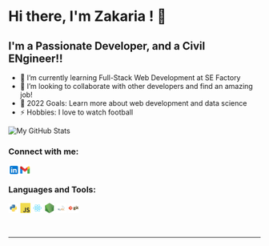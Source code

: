 # Hi there, I'm Zakaria ! 👋 

## I'm a Passionate Developer, and a Civil ENgineer!!

- 🌱 I’m currently learning Full-Stack Web Development at SE Factory
- 👯 I’m looking to collaborate with other developers and find an amazing job!
- 🥅 2022 Goals: Learn more about web development and data science
- ⚡ Hobbies: I love to watch football

![My GitHub Stats](https://github-readme-stats.vercel.app/api?username=Zakaria-Takkoush&show_icons=true)


### Connect with me:

<!-- icons downloaded from https://icons8.com --> 

<a target="_blank" href="https://www.linkedin.com/in/zakaria-takkoush-640102141/
">
  <img align="left" alt="LinkdeIN" width="22px" src="img/linkedin.png" />
</a>
<a target="_blank" href="zaktakk96@gmail.cm">
  <img align="left" alt="Gmail" width="22px" src="img/gmail.png" />
</a>

<br />

### Languages and Tools:

<code><img height="20" src="https://raw.githubusercontent.com/github/explore/80688e429a7d4ef2fca1e82350fe8e3517d3494d/topics/python/python.png"></code>
<code><img height="20" src="https://raw.githubusercontent.com/github/explore/80688e429a7d4ef2fca1e82350fe8e3517d3494d/topics/javascript/javascript.png"></code>
<code><img height="20" src="https://raw.githubusercontent.com/github/explore/80688e429a7d4ef2fca1e82350fe8e3517d3494d/topics/react/react.png"></code>
<code><img height="20" src="https://raw.githubusercontent.com/github/explore/80688e429a7d4ef2fca1e82350fe8e3517d3494d/topics/nodejs/nodejs.png"></code>
<code><img height="20" src="https://raw.githubusercontent.com/github/explore/80688e429a7d4ef2fca1e82350fe8e3517d3494d/topics/mysql/mysql.png"></code>
<code><img height="20" src="https://raw.githubusercontent.com/github/explore/80688e429a7d4ef2fca1e82350fe8e3517d3494d/topics/git/git.png"></code>


<br />

---
